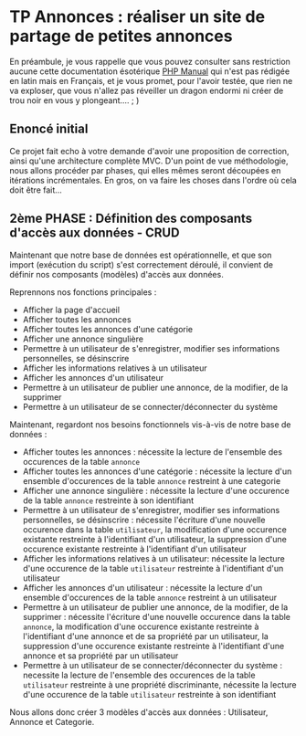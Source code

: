 # TP Annonces : réaliser un site de partage de petites annonces

En préambule, je vous rappelle que vous pouvez consulter sans restriction aucune cette documentation ésotérique [PHP Manual](https://php.net/manual/fr/) qui n'est pas rédigée en latin mais en Français, et je vous promet, pour l'avoir testée, que rien ne va exploser, que vous n'allez pas réveiller un dragon endormi ni créer de trou noir en vous y plongeant.... ; )

## Enoncé initial

Ce projet fait echo à votre demande d'avoir une proposition de correction, ainsi qu'une architecture complète MVC.
D'un point de vue méthodologie, nous allons procéder par phases, qui elles mêmes seront découpées en itérations incrémentales. En gros, on va faire les choses dans l'ordre où cela doit être fait...

## 2ème PHASE : Définition des composants d'accès aux données - CRUD

Maintenant que notre base de données est opérationnelle, et que son import (exécution du script) s'est correctement déroulé, il convient de définir nos composants (modèles) d'accès aux données.

Reprennons nos fonctions principales :
- Afficher la page d'accueil
- Afficher toutes les annonces
- Afficher toutes les annonces d'une catégorie
- Afficher une annonce singulière
- Permettre à un utilisateur de s'enregistrer, modifier ses informations personnelles, se désinscrire
- Afficher les informations relatives à un utilisateur
- Afficher les annonces d'un utilisateur
- Permettre à un utilisateur de publier une annonce, de la modifier, de la supprimer
- Permettre à un utilisateur de se connecter/déconnecter du système

Maintenant, regardont nos besoins fonctionnels vis-à-vis de notre base de données :
- Afficher toutes les annonces : nécessite la lecture de l'ensemble des occurences de la table `annonce`
- Afficher toutes les annonces d'une catégorie : nécessite la lecture d'un ensemble d'occurences de la table `annonce` restreint à une categorie
- Afficher une annonce singulière : nécessite la lecture d'une occurence de la table `annonce` restreinte à son identifiant
- Permettre à un utilisateur de s'enregistrer, modifier ses informations personnelles, se désinscrire : nécessite l'écriture d'une nouvelle occurence dans la table `utilisateur`, la modification d'une occurence existante restreinte à l'identifiant d'un utilisateur, la suppression d'une occurence existante restreinte à l'identifiant d'un utilisateur
- Afficher les informations relatives à un utilisateur: nécessite la lecture d'une occurence de la table `utilisateur` restreinte à l'identifiant d'un utilisateur
- Afficher les annonces d'un utilisateur : nécessite la lecture d'un ensemble d'occurences de la table `annonce` restreint à un utilisateur
- Permettre à un utilisateur de publier une annonce, de la modifier, de la supprimer : nécessite l'écriture d'une nouvelle occurence dans la table `annonce`, la modification d'une occurence existante restreinte à l'identifiant d'une annonce et de sa propriété par un utilisateur, la suppression d'une occurence existante restreinte à l'identifiant d'une annonce et sa propriété par un utilisateur
- Permettre à un utilisateur de se connecter/déconnecter du système : necessite la lecture de l'ensemble des occurences de la table `utilisateur` restreinte à une propriété discriminante, nécessite la lecture d'une occurence de la table `utilisateur` restreinte à son identifiant

Nous allons donc créer 3 modèles d'accès aux données : Utilisateur, Annonce et Categorie.